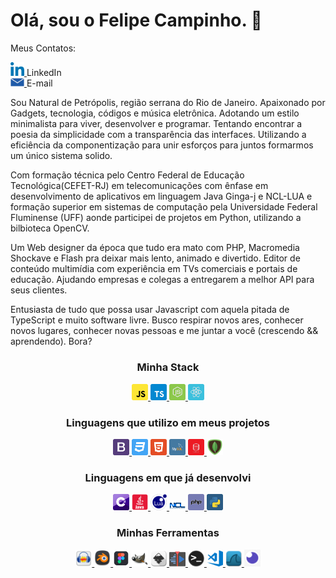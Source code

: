 # Olá, sou o Felipe Campinho. 👋

Meus Contatos:
<br/>
<p align="left">
  <a href="https://www.linkedin.com/in/felipecampinho/">
    <img alt="LinkedIn" width="22px" src="/assets/linkedin.svg" />
  </a>
    LinkedIn
<br/>
  <a href="mailto:felipe.campinho@hotmail.com">
    <img alt="Email" width="22px" src="/assets/email.png" /> 
  </a>
    E-mail
<p>
 Sou Natural de Petrópolis, região serrana do Rio de Janeiro. Apaixonado por Gadgets, tecnologia, códigos e música eletrônica. Adotando um estilo minimalista para viver, desenvolver e programar. Tentando encontrar a poesia da simplicidade com a transparência das interfaces. Utilizando a eficiência da componentização para unir esforços para juntos formarmos um único sistema solido.

Com formação técnica pelo Centro Federal de Educação Tecnológica(CEFET-RJ) em telecomunicações com ênfase em desenvolvimento de aplicativos em linguagem Java Ginga-j e NCL-LUA e formação superior em sistemas de computação pela Universidade Federal Fluminense (UFF) aonde participei de projetos em Python, utilizando a bilbioteca OpenCV.

Um Web designer da época que tudo era mato com PHP, Macromedia Shockave e Flash pra deixar mais lento, animado e divertido. Editor de conteúdo multimídia com experiência em TVs comerciais e portais de educação. Ajudando empresas e colegas a entregarem a melhor API para seus clientes.

Entusiasta de tudo que possa usar Javascript com aquela pitada de TypeScript e muito software livre.
Busco respirar novos ares, conhecer novos lugares, conhecer novas pessoas e me juntar a você (crescendo && aprendendo). Bora?
</p>

<h3 align="center" >Minha Stack</h3>
<p align="center">
  <a href="https://developer.mozilla.org/pt-BR/docs/Aprender/JavaScript">
    <img alt="JavaScript" width="26px" src="/assets/stack/javascript.svg" />
  </a><a href="https://www.typescriptlang.org/docs/">
    <img alt="TypeScript" width="26px" src="/assets/stack/typescript.svg" />
   </a><a href="https://nodejs.org/api/">
    <img alt="Node.js" width="26px" src="/assets/stack/node.svg" />
   </a><a href="https://pt-br.reactjs.org/docs/getting-started.html">
  <img alt="React" width="26px" src="/assets/stack/reactjs.svg" />
  </a>
</p>

<h3 align="center" >Linguagens que utilizo em meus projetos</h3>
<p align="center">
   <a href="https://getbootstrap.com/docs/4.5/getting-started/introduction/">
  <img alt="bootstrap" width="26px" src="/assets/support/bootstrap.svg" />
  </a><a href="https://www.w3schools.com/css/default.asp">
  <img alt="css3" width="26px" src="assets/support/css3.svg" />
  </a><a href="https://www.w3schools.com/html/default.asp">
  <img alt="html5" width="26px" src="assets/support/html5.svg" />
   </a><a href="https://www.mysql.com/">
  <img alt="mysql" width="26px" src="assets/support/mysql.svg" />
   </a><a href="https://www.oracle.com/br/database/technologies/">
  <img alt="oracle" width="26px" src="assets/support/oracle.svg" />
   </a><a href="">
  <img alt="sql-developer" width="26px" src="assets/support/pngwing.com.png" />
   </a>
</p>

<h3 align="center" >Linguagens em que já desenvolvi</h3>
<p align="center">
   <a href="">
  <img alt="sql-developer" width="26px" src="assets/used/c-sharp.svg" />
   </a><a href="">
  <img alt="java" width="26px" src="assets/used/java.png" />
   </a><a href="">
  <img alt="lua" width="26px" src="assets/used/lua.png" />
   </a><a href="">
  <img alt="ncl" width="26px" src="assets/used/ncl.png" />
   </a><a href="">
  <img alt="php" width="26px" src="assets/used/php.svg" />
   </a><a href="">
  <img alt="python" width="26px" src="assets/used/python.svg" />
   </a>
</p>

<h3 align="center" >Minhas Ferramentas </h3>
<p align="center">
   <a href="">
  <img alt="audacity" width="26px" src="assets/tools/audacity.png" />
   </a><a href="">
  <img alt="blender" width="26px" src="assets/tools/blender.png" />
   </a><a href="">
  <img alt="figma" width="26px" src="assets/tools/figma.png" />
  </a><a href="">
  <img alt="gimp" width="26px" src="assets/tools/gimp.png" />
   </a><a href="">
  <img alt="inkscape" width="26px" src="assets/tools/inkscape.png" />
   </a><a href="">
  <img alt="kdnlive" width="26px" src="assets/tools/kdnlive.png" />
   </a><a href="">
  <img alt="terminal" width="26px" src="assets/tools/terminal.png" />
   </a><a href="">
  <img alt="visual-studio-code" width="26px" src="assets/tools/visual-studio-code.png" />
   </a><a href="">
  <img alt="wireshark-icon" width="26px" src="assets/tools/wireshark-icon.png" />
   </a><a href="">
  <img alt="insomnia" width="26px" src="assets/support/insomnia.png" />
  </a>
</p>








